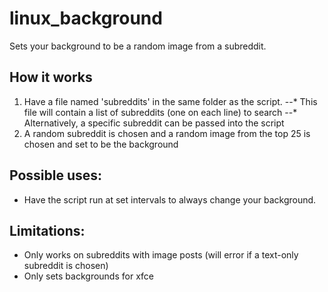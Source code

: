 # linux_background
Sets your background to be a random image from a subreddit.

## How it works
1. Have a file named 'subreddits' in the same folder as the script.
--* This file will contain a list of subreddits (one on each line) to search
--* Alternatively, a specific subreddit can be passed into the script
2. A random subreddit is chosen and a random image from the top 25 is chosen and set to be the background
  
## Possible uses:
* Have the script run at set intervals to always change your background.
  
## Limitations:
* Only works on subreddits with image posts (will error if a text-only subreddit is chosen)
* Only sets backgrounds for xfce
